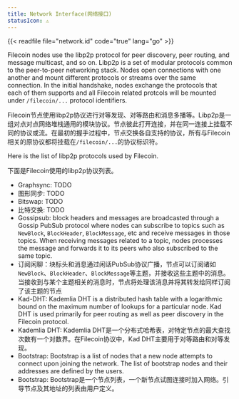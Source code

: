 ```yaml
---
title: Network Interface(网络接口)
statusIcon: ⚠️
---
```


{{< readfile file="network.id" code="true" lang="go" >}}


Filecoin nodes use the libp2p protocol for peer discovery, peer routing, and message multicast, and so on. Libp2p is a set of modular protocols common to the peer-to-peer networking stack. Nodes open connections with one another and mount different protocols or streams over the same connection. In the initial handshake, nodes exchange the protocols that each of them supports and all Filecoin related protcols will be mounted under `/filecoin/...` protocol identifiers.

Filecoin节点使用libp2p协议进行对等发现、对等路由和消息多播等。Libp2p是一组对点对点网络堆栈通用的模块协议。节点彼此打开连接，并在同一连接上挂载不同的协议或流。在最初的握手过程中，节点交换各自支持的协议，所有与Filecoin相关的原协议都将挂载在`/filecoin/...`的协议标识符。

Here is the list of libp2p protocols used by Filecoin.

下面是Filecoin使用的libp2p协议列表。

- Graphsync: TODO
- 图形同步: TODO
- Bitswap:  TODO
- 比特交换:  TODO
- Gossipsub: block headers and messages are broadcasted through a Gossip PubSub protocol where nodes can subscribe to topics such as `NewBlock`, `BlockHeader`, `BlockMessage`, etc and receive messages in those topics. When receiving messages related to a topic, nodes processes the message and forwards it to its peers who also subscribed to the same topic.
- 订阅闲聊：块标头和消息通过闲话PubSub协议广播，节点可以订阅诸如`NewBlock`、`BlockHeader`、`BlockMessage`等主题，并接收这些主题中的消息。当接收到与某个主题相关的消息时，节点将处理该消息并将其转发给同样订阅了该主题的节点
- Kad-DHT: Kademlia DHT is a distributed hash table with a logarithmic bound on the maximum number of lookups for a particular node. Kad DHT is used primarily for peer routing as well as peer discovery in the Filecoin protocol.
- Kademlia DHT: Kademlia DHT是一个分布式哈希表，对特定节点的最大查找次数有一个对数界。在Filecoin协议中，Kad DHT主要用于对等路由和对等发现。
- Bootstrap: Bootstrap is a list of nodes that a new node attempts to connect upon joining the network. The list of bootstrap nodes and their addresses are defined by the users.
- Bootstrap: Bootstrap是一个节点列表，一个新节点试图连接时加入网络。引导节点及其地址的列表由用户定义。
